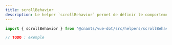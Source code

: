 ```yaml
---
title: scrollBehavior
description: Le helper `scrollBehavior` permet de définir le comportement du scroll lors de la navigation.
---
```


<doc-tabs>

<doc-tab-item label="Utilisation">

```ts
import { scrollBehavior } from '@cnamts/vue-dot/src/helpers/scrollBehavior';

// TODO : exemple
```

</doc-tab-item>

<doc-tab-item label="API">
<doc-api name="helpers/scroll-behavior"></doc-api>
</doc-tab-item>

</doc-tabs>
